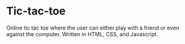 # Tic-tac-toe
Online tic tac toe where the user can either play with a friend or even against the computer. Written in HTML, CSS, and Javascript.
